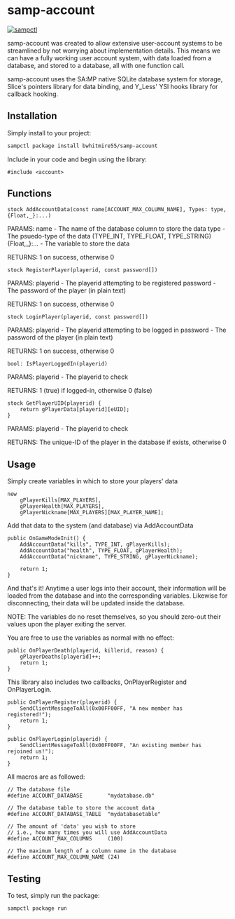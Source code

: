 # samp-account

[![sampctl](https://shields.southcla.ws/badge/sampctl-samp--account-2f2f2f.svg?style=for-the-badge)](https://github.com/bwhitmire55/samp-account)

<!--
Short description of your library, why it's useful, some examples, pictures or
videos. Link to your forum release thread too.

Remember: You can use "forumfmt" to convert this readme to forum BBCode!

What the sections below should be used for:

`## Installation`: Leave this section un-edited unless you have some specific
additional installation procedure.

`## Testing`: Whether your library is tested with a simple `main()` and `print`,
unit-tested, or demonstrated via prompting the player to connect, you should
include some basic information for users to try out your code in some way.

And finally, maintaining your version number`:

* Follow [Semantic Versioning](https://semver.org/)
* When you release a new version, update `VERSION` and `git tag` it
* Versioning is important for sampctl to use the version control features

Happy Pawning!
-->
samp-account was created to allow extensive user-account systems to be streamlined by not worrying about implementation details. This means we can have a fully working user account system, with data loaded from a database, and stored to a database, all with one function call.

samp-account uses the SA:MP native SQLite database system for storage, Slice's pointers library for data binding, and Y_Less' YSI hooks library for callback hooking.

## Installation

Simply install to your project:

```bash
sampctl package install bwhitmire55/samp-account
```

Include in your code and begin using the library:

```pawn
#include <account>
```

## Functions

```pawn
stock AddAccountData(const name[ACCOUNT_MAX_COLUMN_NAME], Types: type, {Float,_}:...)
```
PARAMS:
name - The name of the database column to store the data
type - The psuedo-type of the data (TYPE_INT, TYPE_FLOAT, TYPE_STRING)
{Float,_}:... - The variable to store the data

RETURNS:
1 on success, otherwise 0

```pawn
stock RegisterPlayer(playerid, const password[]) 
```
PARAMS:
playerid - The playerid attempting to be registered
password - The password of the player (in plain text)

RETURNS:
1 on success, otherwise 0

```pawn
stock LoginPlayer(playerid, const password[])
```
PARAMS:
playerid - The playerid attempting to be logged in
password - The password of the player (in plain text)

RETURNS:
1 on success, otherwise 0

```pawn
bool: IsPlayerLoggedIn(playerid)
```
PARAMS:
playerid - The playerid to check

RETURNS:
1 (true) if logged-in, otherwise 0 (false) 

```pawn
stock GetPlayerUID(playerid) {
    return gPlayerData[playerid][eUID];
}
```
PARAMS:
playerid - The playerid to check

RETURNS:
The unique-ID of the player in the database if exists, otherwise 0

## Usage

Simply create variables in which to store your players' data

```pawn
new
    gPlayerKills[MAX_PLAYERS],
    gPlayerHealth[MAX_PLAYERS],
    gPlayerNickname[MAX_PLAYERS][MAX_PLAYER_NAME];
```

Add that data to the system (and database) via AddAccountData

```pawn
public OnGameModeInit() {
    AddAccountData("kills", TYPE_INT, gPlayerKills);
    AddAccountData("health", TYPE_FLOAT, gPlayerHealth);
    AddAccountData("nickname", TYPE_STRING, gPlayerNickname);

    return 1;
}
```

And that's it! Anytime a user logs into their account, their information will be loaded from the database and into the corresponding variables. Likewise for disconnecting, their data will be updated inside the database.

NOTE: The variables do no reset themselves, so you should zero-out their values upon the player exiting the server.

You are free to use the variables as normal with no effect:

```pawn
public OnPlayerDeath(playerid, killerid, reason) {
    gPlayerDeaths[playerid]++;
    return 1;
}
```

This library also includes two callbacks, OnPlayerRegister and OnPlayerLogin.

```pawn
public OnPlayerRegister(playerid) {
    SendClientMessageToAll(0x00FF00FF, "A new member has registered!");
    return 1;
}

public OnPlayerLogin(playerid) {
    SendClientMessageToAll(0x00FF00FF, "An existing member has rejoined us!");
    return 1;
}
```

All macros are as followed:

```pawn
// The database file
#define ACCOUNT_DATABASE        "mydatabase.db"
```

```pawn
// The database table to store the account data
#define ACCOUNT_DATABASE_TABLE  "mydatabasetable"
```

```pawn
// The amount of 'data' you wish to store
// i.e., how many times you will use AddAccountData
#define ACCOUNT_MAX_COLUMNS     (100)
```

```pawn
// The maximum length of a column name in the database
#define ACCOUNT_MAX_COLUMN_NAME (24)
```

## Testing

<!--
Depending on whether your package is tested via in-game "demo tests" or
y_testing unit-tests, you should indicate to readers what to expect below here.
-->

To test, simply run the package:

```bash
sampctl package run
```
